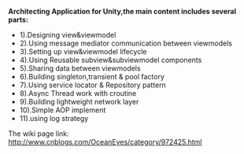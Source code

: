 
**Architecting Application for Unity,the main content includes several parts:**

- 1).Designing view&viewmodel
- 2).Using message mediator communication between viewmodels
- 3).Setting up view&viewmodel lifecycle
- 4).Using Reusable subview&subviewmodel components
- 5).Sharing data between viewmodels
- 6).Building singleton,transient & pool factory
- 7).Using service locator & Repository pattern
- 8).Async Thread work with croutine
- 9).Building lightweight network layer
- 10).Simple AOP implement
- 11).using log strategy

The wiki page link: http://www.cnblogs.com/OceanEyes/category/972425.html
